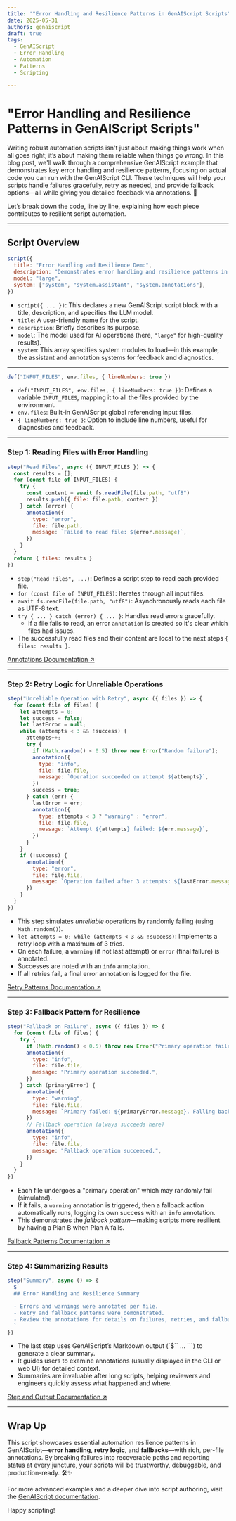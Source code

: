 ```yaml
---
title: '"Error Handling and Resilience Patterns in GenAIScript Scripts"'
date: 2025-05-31
authors: genaiscript
draft: true
tags:
  - GenAIScript
  - Error Handling
  - Automation
  - Patterns
  - Scripting

---
```


# "Error Handling and Resilience Patterns in GenAIScript Scripts"

Writing robust automation scripts isn't just about making things work when all goes right; it’s about making them reliable when things go wrong. In this blog post, we'll walk through a comprehensive GenAIScript example that demonstrates key error handling and resilience patterns, focusing on actual code you can run with the GenAIScript CLI. These techniques will help your scripts handle failures gracefully, retry as needed, and provide fallback options—all while giving you detailed feedback via annotations. 🚦

Let’s break down the code, line by line, explaining how each piece contributes to resilient script automation.

---

## Script Overview

```js
script({
  title: "Error Handling and Resilience Demo",
  description: "Demonstrates error handling and resilience patterns in GenAIScript",
  model: "large",
  system: ["system", "system.assistant", "system.annotations"],
})
```

- `script({ ... })`: This declares a new GenAIScript script block with a title, description, and specifies the LLM model.  
- `title`: A user-friendly name for the script.  
- `description`: Briefly describes its purpose.
- `model`: The model used for AI operations (here, `"large"` for high-quality results).
- `system`: This array specifies system modules to load—in this example, the assistant and annotation systems for feedback and diagnostics.

---

```js
def("INPUT_FILES", env.files, { lineNumbers: true })
```

- `def("INPUT_FILES", env.files, { lineNumbers: true })`: Defines a variable `INPUT_FILES`, mapping it to all the files provided by the environment.  
- `env.files`: Built-in GenAIScript global referencing input files.
- `{ lineNumbers: true }`: Option to include line numbers, useful for diagnostics and feedback.

---

### Step 1: Reading Files with Error Handling

```js
step("Read Files", async ({ INPUT_FILES }) => {
  const results = [];
  for (const file of INPUT_FILES) {
    try {
      const content = await fs.readFile(file.path, "utf8")
      results.push({ file: file.path, content })
    } catch (error) {
      annotation({
        type: "error",
        file: file.path,
        message: `Failed to read file: ${error.message}`,
      })
    }
  }
  return { files: results }
})
```

- `step("Read Files", ...)`: Defines a script step to read each provided file.
- `for (const file of INPUT_FILES)`: Iterates through all input files.
- `await fs.readFile(file.path, "utf8")`: Asynchronously reads each file as UTF-8 text.
- `try { ... } catch (error) { ... }`: Handles read errors gracefully.  
  - If a file fails to read, an error `annotation` is created so it's clear which files had issues.
- The successfully read files and their content are local to the next steps `{ files: results }`.

[Annotations Documentation ↗](https://microsoft.github.io/genaiscript/docs/reference/annotations)

---

### Step 2: Retry Logic for Unreliable Operations

```js
step("Unreliable Operation with Retry", async ({ files }) => {
  for (const file of files) {
    let attempts = 0;
    let success = false;
    let lastError = null;
    while (attempts < 3 && !success) {
      attempts++;
      try {
        if (Math.random() < 0.5) throw new Error("Random failure");
        annotation({
          type: "info",
          file: file.file,
          message: `Operation succeeded on attempt ${attempts}`,
        })
        success = true;
      } catch (err) {
        lastError = err;
        annotation({
          type: attempts < 3 ? "warning" : "error",
          file: file.file,
          message: `Attempt ${attempts} failed: ${err.message}`,
        })
      }
    }
    if (!success) {
      annotation({
        type: "error",
        file: file.file,
        message: `Operation failed after 3 attempts: ${lastError.message}`,
      })
    }
  }
})
```

- This step simulates *unreliable* operations by randomly failing (using `Math.random()`).
- `let attempts = 0; while (attempts < 3 && !success)`: Implements a retry loop with a maximum of 3 tries.
- On each failure, a `warning` (if not last attempt) or `error` (final failure) is annotated.
- Successes are noted with an `info` annotation.
- If all retries fail, a final error annotation is logged for the file.

[Retry Patterns Documentation ↗](https://microsoft.github.io/genaiscript/docs/recipes/patterns#error-handling--retry)

---

### Step 3: Fallback Pattern for Resilience

```js
step("Fallback on Failure", async ({ files }) => {
  for (const file of files) {
    try {
      if (Math.random() < 0.5) throw new Error("Primary operation failed");
      annotation({
        type: "info",
        file: file.file,
        message: "Primary operation succeeded.",
      })
    } catch (primaryError) {
      annotation({
        type: "warning",
        file: file.file,
        message: `Primary failed: ${primaryError.message}. Falling back...`,
      })
      // Fallback operation (always succeeds here)
      annotation({
        type: "info",
        file: file.file,
        message: "Fallback operation succeeded.",
      })
    }
  }
})
```

- Each file undergoes a "primary operation" which may randomly fail (simulated).
- If it fails, a `warning` annotation is triggered, then a fallback action automatically runs, logging its own success with an `info` annotation.
- This demonstrates the *fallback pattern*—making scripts more resilient by having a Plan B when Plan A fails.

[Fallback Patterns Documentation ↗](https://microsoft.github.io/genaiscript/docs/recipes/patterns#error-handling--fallbacks)

---

### Step 4: Summarizing Results

```js
step("Summary", async () => {
  $`
  ## Error Handling and Resilience Summary

  - Errors and warnings were annotated per file.
  - Retry and fallback patterns were demonstrated.
  - Review the annotations for details on failures, retries, and fallbacks.
  `
})
```

- The last step uses GenAIScript’s Markdown output (`$`` ... ```) to generate a clear summary.
- It guides users to examine annotations (usually displayed in the CLI or web UI) for detailed context.
- Summaries are invaluable after long scripts, helping reviewers and engineers quickly assess what happened and where.

[Step and Output Documentation ↗](https://microsoft.github.io/genaiscript/docs/reference/core#step)

---

## Wrap Up

This script showcases essential automation resilience patterns in GenAIScript—**error handling**, **retry logic**, and **fallbacks**—with rich, per-file annotations. By breaking failures into recoverable paths and reporting status at every juncture, your scripts will be trustworthy, debuggable, and production-ready. 🛠️✨

For more advanced examples and a deeper dive into script authoring, visit the [GenAIScript documentation](https://microsoft.github.io/genaiscript/).

Happy scripting!